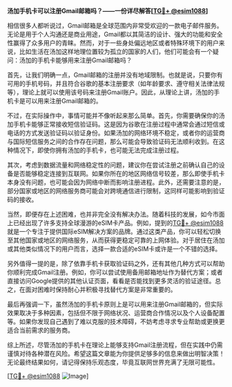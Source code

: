 **汤加手机卡可以注册Gmail邮箱吗？——一份详尽解答[[TG💪+ @esim1088](https://t.me/s/esim1088)]**

相信很多人都听说过，Gmail邮箱是全球范围内非常受欢迎的一款电子邮件服务。无论是用于个人沟通还是商业用途，Gmail都以其简洁的设计、强大的功能和安全性赢得了众多用户的青睐。然而，对于一些身处偏远地区或者特殊环境下的用户来说，比如生活在汤加这样地理位置较为孤立的国家的人们，他们可能会有一个疑问：汤加的手机卡能够用来注册Gmail邮箱吗？

首先，让我们明确一点，Gmail邮箱的注册并没有地域限制。也就是说，只要你有可用的手机号码，并且符合谷歌的基本注册要求（如年龄要求、遵守相关法律法规等），理论上就可以使用该号码来注册Gmail账户。因此，从理论上讲，汤加的手机卡是可以用来注册Gmail邮箱的。

不过，在实际操作中，事情可能并不像听起来那么简单。首先，你需要确保你的汤加手机卡能够正常接收短信验证码。这是因为谷歌在注册过程中通常会通过短信或电话的方式发送验证码以验证身份。如果汤加的网络环境不稳定，或者你的运营商与国际短信服务之间的合作存在问题，那么可能会导致验证码无法顺利收到。在这种情况下，即使你拥有汤加的手机卡，也可能无法完成注册过程。

其次，考虑到数据流量和网络稳定性的问题，建议你在尝试注册之前确认自己的设备是否能够稳定连接到互联网。如果你所在的地区网络信号较差，那么即使手机卡本身没有问题，也可能会因为网络中断而影响注册进程。此外，还需要注意的是，部分国家或地区的网络服务商可能会对跨境通信进行限制，这同样可能影响到验证码的接收。

当然，即便存在上述困难，也并非完全没有解决办法。随着科技的发展，如今市面上已经出现了许多支持全球漫游的eSIM卡产品。例如，提到的[TG💪+ @esim1088](https://t.me/s/esim1088) 就是一个专注于提供国际eSIM解决方案的品牌。通过这类产品，你可以轻松切换至其他国家或地区的网络服务，从而获得更稳定可靠的上网体验。对于居住在汤加或其他类似情况下的用户而言，选择一款合适的eSIM卡或许是一个不错的选择。

另外值得一提的是，除了依靠手机卡获取验证码之外，还有其他几种方式可以帮助你顺利完成Gmail注册。例如，你可以尝试使用备用邮箱地址作为替代方案；或者直接访问Google提供的其他认证页面，看看是否能找到更多灵活的验证途径。总之，在面对困难时保持耐心并积极寻找替代方案是非常重要的。

最后再强调一下，虽然汤加的手机卡原则上是可以用来注册Gmail邮箱的，但实际效果取决于多种因素，包括但不限于网络状况、运营商合作情况以及个人设备配置等。如果你发现自己遇到了难以克服的技术障碍，不妨考虑寻求专业帮助或更换更适合当前需求的服务商。

综上所述，尽管汤加的手机卡在理论上能够支持Gmail注册流程，但在实践中仍需谨慎对待各种潜在风险。希望这篇文章能为你提供足够多的信息来做出明智决策！无论最终结果如何，请记得保持乐观态度，毕竟互联网世界充满了无限可能性。

[[TG💪+ @esim1088](https://t.me/s/esim1088) ![Image](https://i.postimg.cc/4NQfJmqS/Snipaste-2025-05-13-00-14-12.png)]